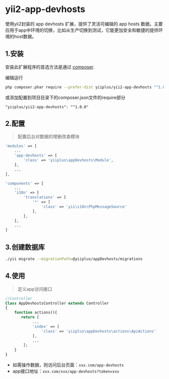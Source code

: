 yii2-app-devhosts
========================
使用yii2封装的 app devhosts 扩展，提供了灵活可编辑的 app hosts 数据。主要应用于app中环境的切换，比如从生产切换到测试，它能更加安全和敏捷的提供环境的host数据。

1.安装
------------

安装此扩展程序的首选方法是通过 [composer](http://getcomposer.org/download/).

编辑运行

```bash
php composer.phar require --prefer-dist yiiplus/yii2-app-devhosts "^1.0.0"
```

或添加配置到项目目录下的composer.json文件的require部分

```
"yiiplus/yii2-app-devhosts": "^1.0.0"
```

2.配置
------------

> 配置后台对数据的增删改查模块
```php
'modules' => [
    ...
    'app-devhosts' => [
        'class' => 'yiiplus\appDevhosts\Module',
    ],
    ...
],

'components' => [
    ...
    'i18n' => [
        'translations' => [
            '*' => [
                'class' => 'yii\i18n\PhpMessageSource'
            ],
        ],
    ],
    ...
]
```

3.创建数据库
------------
```bash
./yii migrate --migrationPath=@yiiplus/appDevhosts/migrations
```

4.使用
------------
> 定义app访问接口
```php
//Controller
Class AppDevhostsController extends Controller
{
    function actions(){
       return [
            ...
            'index' => [
            	'class' => 'yiiplus\appDevhosts\actions\ApiActions'
            ],
            ...
        ];
    }
}

```

- 如需操作数据，则访问后台页面：`xxx.com/app-devhosts`
- app接口地址：`xxx.com/xxx/app-devhosts?token=xxx`
